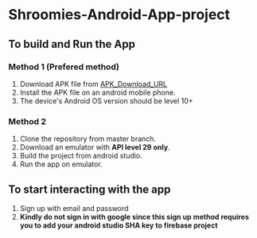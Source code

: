 # Shroomies-Android-App-project

## To build and Run the App
### Method 1 (Prefered method)
1. Download APK file from [APK_Download_URL](https://drive.google.com/drive/folders/1AT89PwVvNeeFPhvR33vBE9lNWjqK_h_6?usp=sharing,"APK_Download_URL")
2. Install the APK file on an android mobile phone.
3. The device's Android OS version should be level 10+
### Method 2
1. Clone the repository from master branch.
2. Download an emulator with **API level 29 only**.
3. Build the project from android studio.
4. Run the app on emulator.
## To start interacting with the app
1. Sign up with email and password
2. **Kindly do not sign in with google since this sign up method requires you to add your android studio SHA key to firebase project** 
